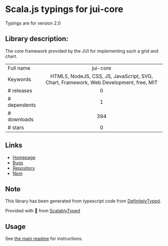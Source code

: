 
# Scala.js typings for jui-core

Typings are for version 2.0

## Library description:
The core framework provided by the JUI for implementing such a grid and chart.

|                    |                 |
| ------------------ | :-------------: |
| Full name          | jui-core |
| Keywords           | HTML5, NodeJS, CSS, JS, JavaScript, SVG, Chart, Framework, Web Development, free, MIT |
| # releases         | 0 |
| # dependents       | 1 |
| # downloads        | 394 |
| # stars            | 0 |

## Links
- [Homepage](https://github.com/juijs/jui-core)
- [Bugs](https://github.com/juijs/jui-core/issues)
- [Repository](https://github.com/juijs/jui-core)
- [Npm](https://www.npmjs.com/package/jui-core)
    


## Note
This library has been generated from typescript code from [DefinitelyTyped](https://definitelytyped.org).

Provided with :purple_heart: from [ScalablyTyped](https://github.com/oyvindberg/ScalablyTyped)

## Usage
See [the main readme](../../readme.md) for instructions.


